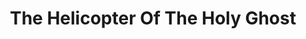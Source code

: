 ---
title: "The Helicopter Of The Holy Ghost"
summary: "None"
image: "the-helicopter-of-the-holy-ghost.jpg"
apple_music_artist_url: "https://music.apple.com/gb/artist/the-helicopter-of-the-holy-ghost/1566153111"
wikipedia_url: "none"
---